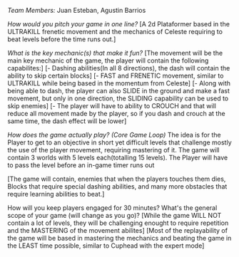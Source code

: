 *Team Members:* Juan Esteban, Agustin Barrios

*How would you pitch your game in one line?*
[A 2d Plataformer based in the ULTRAKILL frenetic movement and the mechanics of Celeste requiring to beat levels before the time runs out.]

*What is the key mechanic(s) that make it fun?*
[The movement will be the main key mechanic of the game, the player will contain the following capabilites:]
[- Dashing abilities(In all 8 directions), the dash will contain the ability to skip certain blocks]
[- FAST and FRENETIC movement, similar to ULTRAKILL while being based in the momentum from Celeste]
[- Along with being able to dash, the player can also SLIDE in the ground and make a fast movement, but only in one direction, the SLIDING capability can be used to skip enemies]
[- The player will have to ability to CROUCH and that will reduce all movement made by the player, so if you dash and crouch at the same time, the dash effect will be lower]

*How does the game actually play? (Core Game Loop)*
The idea is for the Player to get to an objective in short yet difficult levels that challenge mostly the use of the player movement, requiring mastering of it.
The game will contain 3 worlds with 5 levels each(totalling 15 levels). The Player will have to pass the level before an in-game timer runs out

[The game will contain, enemies that when the players touches them dies, Blocks that require special dashing abilities, and many more obstacles that require learning abilities to beat.]

How will you keep players engaged for 30 minutes? What's the general scope of your game (will change as you go)?
[While the game WILL NOT contain a lot of levels, they will be challenging enought to require repetition and the MASTERING of the movement abilites]
[Most of the replayability of the game will be based in mastering the mechanics and beating the game in the LEAST time possible, similar to Cuphead with the expert mode]
